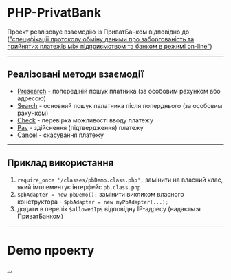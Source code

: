 # PHP-PrivatBank
Проект реалізовує взаємодію із ПриватБанком відповідно до (["специфікації протоколу обміну даними 
про заборгованість та прийнятих платежів між підприємством та банком в режимі on-line"](https://docs.google.com/document/d/1JrH84x2p4FOjm89q3xArvnEfsFXRnbIoa6qJFNq2VYw/edit?pli=1))

***

## Реалізовані методи взаємодії
+ [Presearch](https://github.com/vPolyovyj/PHP-PrivatBank/blob/master/actions/presearch.php) - попередіній пошук платника (за особовим рахунком або адресою)
+ [Search](https://github.com/vPolyovyj/PHP-PrivatBank/blob/master/actions/search.php) - основний пошук палатника після поперднього (за особовим рахунком)
+ [Check](https://github.com/vPolyovyj/PHP-PrivatBank/blob/master/actions/check.php) - перевірка можливості вводу платежу
+ [Pay](https://github.com/vPolyovyj/PHP-PrivatBank/blob/master/actions/pay.php) - здійснення (підтвердження) платежу
+ [Cancel](https://github.com/vPolyovyj/PHP-PrivatBank/blob/master/actions/cancel.php) - скасування платежу

***

## Приклад використання
1. `require_once '/classes/pbDemo.class.php';` замінити на власний клас, який імплементує інтерфейс `pb.class.php`
2. `$pbAdapter = new pbDemo();` замінити викликом власного конструктора - `$pbAdapter = new myPbAdapter(...);`
3. додати в перелік `$allowedIps` відповідну IP-адресу (надається ПриватБанком)

***

# Demo проекту

[...]()
